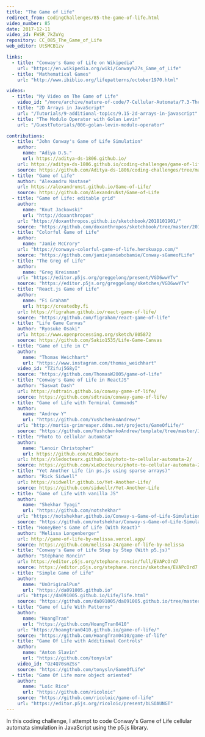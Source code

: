 ```yaml
---
title: "The Game of Life"
redirect_from: CodingChallenges/85-the-game-of-life.html
video_number: 85
date: 2017-12-11
video_id: FWSR_7kZuYg
repository: CC_085_The_Game_of_Life
web_editor: UtSMCB1zv

links:
  - title: "Conway's Game of Life on Wikipedia"
    url: "https://en.wikipedia.org/wiki/Conway%27s_Game_of_Life"
  - title: "Mathematical Games"
    url: "http://www.ibiblio.org/lifepatterns/october1970.html"

videos:
  - title: "My Video on The Game of Life"
    video_id: "/more/archive/nature-of-code/7-Cellular-Automata/7.3-The-Game-of-Life"
  - title: "2D Arrays in JavaScript"
    url: "/Tutorials/9-additional-topics/9.15-2d-arrays-in-javascript"
  - title: "The Modulo Operator with Golan Levin"
    url: "/GuestTutorials/006-golan-levin-modulo-operator"

contributions:
  - title: "John Conway's Game of Life Simulation"
    author: 
      name: "Adiya D.S."
      url: https://aditya-ds-1806.github.io/
    url: https://aditya-ds-1806.github.io/coding-challenges/game-of-life/
    source: https://github.com/Aditya-ds-1806/coding-challenges/tree/main/game-of-life
  - title: "Game of Life"
    author: "Alexandru Nastase"
    url: https://alexandrunst.github.io/Game-of-Life/
    source: https://github.com/AlexandruNst/Game-of-Life
  - title: "Game of Life: editable grid"
    author:
      name: "Knut Jackowski"
      url: "http://doxanthropos"
    url: "https://doxanthropos.github.io/sketchbook/2018101901/"
    source: "https://github.com/doxanthropos/sketchbook/tree/master/2018101901"
  - title: "Colorful Game of Life"
    author:
      name: "Jamie McCrory"
    url: "https://conways-colorful-game-of-life.herokuapp.com/"
    source: "https://github.com/jamiejamiebobamie/Conway-sGameofLife"
  - title: "The Greg of Life"
    author:
      name: "Greg Kreisman"
    url: "https://editor.p5js.org/greggelong/present/VGD6wwYTv"
    source: "https://editor.p5js.org/greggelong/sketches/VGD6wwYTv"
  - title: "React.js Game of Life"
    author:
      name: "Fi Graham"
      url: http://createdby.fi
    url: https://figraham.github.io/react-game-of-life/
    source: "https://github.com/figraham/react-game-of-life"
  - title: "Life Game Canvas"
    author: "Ryosuke Osaki"
    url: https://www.openprocessing.org/sketch/805872
    source: https://github.com/Sakio1535/Life-Game-Canvas
  - title: "Game of Life in C"
    author:
      name: "Thomas Weichhart"
      url: "https://www.instagram.com/thomas_weichhart"
    video_id: "TZifuj5G8yI"
    source: "https://github.com/ThomasW2005/game-of-life"
  - title: "Conway's Game of Life in ReactJS"
    author: "Saswat Dash"
    url: https://sdtrain.github.io/conway-game-of-life/
    source: https://github.com/sdtrain/conway-game-of-life/
  - title: "Game of Life with Terminal Commands"
    author:
      name: "Andrew Y"
      url: "https://github.com/YushchenkoAndrew/"
    url: "http://mortis-grimreaper.ddns.net/projects/GameOfLife/"
    source: "https://github.com/YushchenkoAndrew/template/tree/master/JS/GameOfLife"
  - title: "Photo to cellular automata"
    author:
      name: "Lenoir Christopher"
      url: https://github.com/xLeDocteurx
    url: https://xledocteurx.github.io/photo-to-cellular-automata-2/
    source: https://github.com/xLeDocteurx/photo-to-cellular-automata-2
  - title: "Yet Another Life (in ps.js using sparse arrays)"
    author: "Rick Sidwell"
    url: https://sidwellr.github.io/Yet-Another-Life/
    source: https://github.com/sidwellr/Yet-Another-Life
  - title: "Game of Life with vanilla JS"
    author:
      name: "Shekhar Tyagi"
      url: "https://github.com/notshekhar"
    url: "https://notshekhar.github.io/Conway-s-Game-of-Life-Simulation"
    source: "https://github.com/notshekhar/Conway-s-Game-of-Life-Simulation"
  - title: "HoneyBee's Game of Life (With React)"
    author: "Melissa Longenberger"
    url: http://game-of-life-by-melissa.vercel.app/
    source: https://github.com/melissa-24/game-of-life-by-melissa
  - title: "Conway's Game of Life Step by Step (With p5.js)"
    author: "Stéphane Roncin"
    url: https://editor.p5js.org/stephane.roncin/full/EVAPcOrd7
    source: https://editor.p5js.org/stephane.roncin/sketches/EVAPcOrd7
  - title: "Simple Game of Life"
    author:
      name: "UnOriginalPun"
      url: "https://da091005.github.io"
    url: "https://da091005.github.io/Life/life.html"
    source: "https://github.com/da091005/da091005.github.io/tree/master/Life"
  - title: "Game of Life With Patterns"
    author:
      name: "HoangTran"
      url: "https://github.com/HoangTran0410"
    url: "https://hoangtran0410.github.io/game-of-life/"
    source: "https://github.com/HoangTran0410/game-of-life"
  - title: "Game Of Life with Additional Controls"
    author:
      name: "Anton Slavin"
      url: "https://github.com/tonysln"
    video_id: "Oz4Q70smZSs"
    source: "https://github.com/tonysln/GameOfLife"
  - title: "Game Of Life more object oriented"
    author:
      name: "Loïc Rico"
      url: "https://github.com/ricoloic"
    source: "https://github.com/ricoloic/game-of-life"
    url: "https://editor.p5js.org/ricoloic/present/bLSOAUNGT"
---
```

In this coding challenge, I attempt to code Conway's Game of Life cellular automata simulation in JavaScript using the p5.js library.

